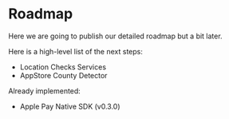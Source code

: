 # Roadmap

Here we are going to publish our detailed roadmap but a bit later.

Here is a high-level list of the next steps:

- Location Checks Services
- AppStore County Detector

Already implemented:
- Apple Pay Native SDK (v0.3.0)
